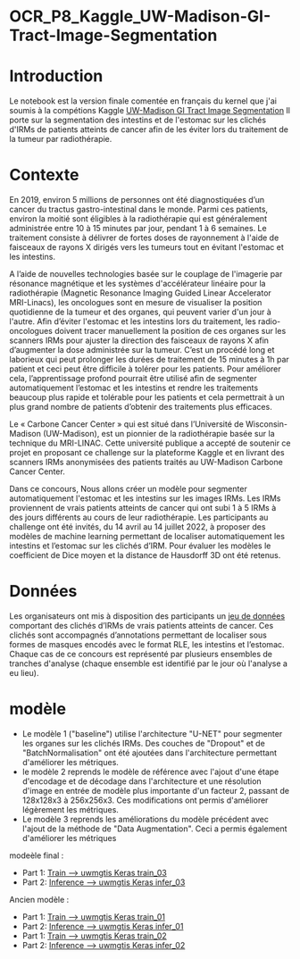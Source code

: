 # OCR_P8_Kaggle_UW-Madison-GI-Tract-Image-Segmentation

# Introduction
Le notebook est la version finale comentée en français du kernel que j'ai soumis à la compétions Kaggle [UW-Madison GI Tract Image Segmentation](https://www.kaggle.com/competitions/uw-madison-gi-tract-image-segmentation)
Il porte sur la segmentation des intestins et de l'estomac sur les clichés d'IRMs de patients atteints de cancer afin de les éviter lors du traitement de la tumeur par radiothérapie.  

# Contexte
En 2019, environ 5 millions de personnes ont été diagnostiquées d’un cancer du tractus gastro-intestinal dans le monde. Parmi ces patients, environ la moitié sont éligibles à la radiothérapie qui est généralement administrée entre 10 à 15 minutes par jour, pendant 1 à 6 semaines. Le traitement consiste à délivrer de fortes doses de rayonnement à l'aide de faisceaux de rayons X dirigés vers les tumeurs tout en évitant l'estomac et les intestins. 

A l’aide de nouvelles technologies basée sur le couplage de l'imagerie par résonance magnétique et les systèmes d'accélérateur linéaire pour la radiothérapie (Magnetic Resonance Imaging Guided Linear Accelerator MRI-Linacs), les oncologues sont en mesure de visualiser la position quotidienne de la tumeur et des organes, qui peuvent varier d'un jour à l'autre. Afin d’éviter l'estomac et les intestins lors du traitement, les radio-oncologues doivent tracer manuellement la position de ces organes sur les scanners IRMs pour ajuster la direction des faisceaux de rayons X afin d’augmenter la dose administrée sur la tumeur. C’est un procédé long et laborieux qui peut prolonger les durées de traitement de 15 minutes à 1h par patient et ceci peut être difficile à tolérer pour les patients. Pour améliorer cela, l’apprentissage profond pourrait être utilisé afin de segmenter automatiquement l’estomac et les intestins et rendre les traitements beaucoup plus rapide et tolérable pour les patients et cela permettrait à un plus grand nombre de patients d’obtenir des traitements plus efficaces. 

Le « Carbone Cancer Center » qui est situé dans l’Université de Wisconsin-Madison (UW-Madison), est un pionnier de la radiothérapie basée sur la technique du MRI-LINAC. Cette université publique a accepté de soutenir ce projet en proposant ce challenge sur la plateforme Kaggle et en livrant des scanners IRMs anonymisées des patients traités au UW-Madison Carbone Cancer Center.

Dans ce concours, Nous allons créer un modèle pour segmenter automatiquement l'estomac et les intestins sur les images IRMs. Les IRMs proviennent de vrais patients atteints de cancer qui ont subi 1 à 5 IRMs à des jours différents au cours de leur radiothérapie.
Les participants au challenge ont été invités, du 14 avril au 14 juillet 2022, à proposer des modèles de machine learning permettant de localiser automatiquement les intestins et l’estomac sur les clichés d’IRM. Pour évaluer les modèles le coefficient de Dice moyen et la distance de Hausdorff 3D ont été retenus.

# Données
Les organisateurs ont mis à disposition des participants un [jeu de données](https://www.kaggle.com/competitions/uw-madison-gi-tract-image-segmentation/data) comportant des clichés d’IRMs de vrais patients atteints de cancer. Ces clichés sont accompagnés d’annotations permettant de localiser sous formes de masques encodés avec le format RLE, les intestins et l’estomac. Chaque cas de ce concours est représenté par plusieurs ensembles de tranches d'analyse (chaque ensemble est identifié par le jour où l'analyse a eu lieu). 

# modèle 
* Le modèle 1 ("baseline") utilise l'architecture "U-NET" pour segmenter les organes sur les clichés IRMs. Des couches de "Dropout" et de "BatchNormalisation" ont été ajoutées dans l'architecture permettant d'améliorer les métriques. 
* le modèle 2 reprends le modèle de référence avec l'ajout d'une étape d'encodage et de décodage dans l'architecture et une résolution d'image en entrée de modèle plus importante d'un facteur 2, passant de 128x128x3 à 256x256x3. Ces modifications ont permis d'améliorer légèrement les métriques.
* Le modèle 3 reprends les améliorations du modèle précédent avec l'ajout de la méthode de "Data Augmentation". Ceci a permis également d'améliorer les métriques


modeèle final : 
* Part 1: [Train --> uwmgtis Keras train_03](https://www.kaggle.com/code/benoitdacosta/uwmgtis-keras-train-03) 
* Part 2: [Inference --> uwmgtis Keras infer_03](https://www.kaggle.com/code/benoitdacosta/uwmgtis-keras-infer-03)

Ancien modèle : 
* Part 1: [Train --> uwmgtis Keras train_01](https://www.kaggle.com/code/benoitdacosta/uwmgtis-keras-train-01) 
* Part 2: [Inference --> uwmgtis Keras infer_01](https://www.kaggle.com/code/benoitdacosta/uwmgtis-keras-infer-01)
* Part 1: [Train --> uwmgtis Keras train_02](https://www.kaggle.com/code/benoitdacosta/uwmgtis-keras-train-02) 
* Part 2: [Inference --> uwmgtis Keras infer_02](https://www.kaggle.com/code/benoitdacosta/uwmgtis-keras-infer-02)
